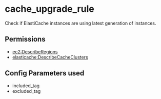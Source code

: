 # cache\_upgrade\_rule

Check if ElastiCache instances are using latest generation of instances.

## Permissions

* [ec2:DescribeRegions](https://docs.aws.amazon.com/AWSEC2/latest/APIReference/API_DescribeRegions.html)
* [elasticache:DescribeCacheClusters](https://docs.aws.amazon.com/cli/latest/reference/elasticache/describe-cache-clusters.html)

## Config Parameters used

* included\_tag
* excluded\_tag



